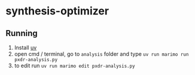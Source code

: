 # synthesis-optimizer

## Running

1. Install [uv](https://github.com/astral-sh/uv)
2. open cmd / terminal, go to `analysis` folder and type `uv run marimo run pxdr-analysis.py`
3. to edit run `uv run marimo edit pxdr-analysis.py`